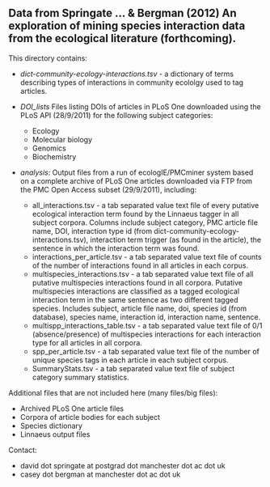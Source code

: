 Data from Springate ... & Bergman (2012) An exploration of mining species interaction data from the ecological literature (forthcoming).
-----------------------------------------------------------------------------

This directory contains:

* *dict-community-ecology-interactions.tsv* - a dictionary of terms describing types of interactions in community ecololgy used to tag articles.

* *DOI\_lists*
    Files listing DOIs of articles in PLoS One downloaded using the PLoS API (28/9/2011) for the following subject categories:
    - Ecology
    - Molecular biology
    - Genomics
    - Biochemistry

* *analysis*:
    Output files from a run of ecologIE/PMCminer system based on a complete archive of PLoS One articles downloaded via FTP from the PMC Open Access subset (29/9/2011), including:
    - all\_interactions.tsv - a tab separated value text file of every putative ecological interaction term found by the Linnaeus tagger in all subject corpora. Columns include subject category, PMC article file name, DOI, interaction type id (from dict-community-ecology-interactions.tsv), interaction term trigger (as found in the article), the sentence in which the interaction term was found.
    - interactions\_per\_article.tsv - a tab separated value text file of counts of the number of interactions found in all articles in each corpus.
    - multispecies\_interactions.tsv - a tab separated value text file of all putative multispecies interactions found in all corpora. Putative multispecies interactions are classified as a tagged ecological interaction term in the same sentence as two different tagged species. Includes subject, article file name, doi, species id (from database), species name, interaction id, interaction name, sentence.
    - multispp\_interactions\_table.tsv - a tab separated value text file of 0/1 (absence/presence) of multispecies interactions for each interaction type for all articles in all corpora.
    - spp\_per\_article.tsv - a tab separated value text file of the number of unique species tags in each article in each subject corpus.
    - SummaryStats.tsv - a tab separated value text file of subject category summary statistics.

Additional files that are not included here (many files/big files):
 * Archived PLoS One article files
 * Corpora of article bodies for each subject
 * Species dictionary
 * Linnaeus output files
	
Contact: 
 * david dot springate at postgrad dot manchester dot ac dot uk
 * casey dot bergman at manchester dot ac dot uk

